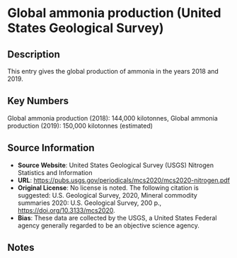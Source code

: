 
# Global ammonia production (United States Geological Survey)

## Description
This entry gives the global production of ammonia in the years 2018 and 2019.

## Key Numbers
Global ammonia production (2018): 144,000 kilotonnes,
Global ammonia production (2019): 150,000 kilotonnes (estimated)

## Source Information
* **Source Website**: United States Geological Survey (USGS) Nitrogen Statistics and Information
* **URL**: https://pubs.usgs.gov/periodicals/mcs2020/mcs2020-nitrogen.pdf
* **Original License**:  No license is noted. The following citation is suggested: U.S. Geological Survey, 2020, Mineral commodity summaries 2020: U.S. Geological Survey, 200 p., https://doi.org/10.3133/mcs2020.
* **Bias**: These data are collected by the USGS, a United States Federal agency generally regarded to be an objective science agency.

## Notes
